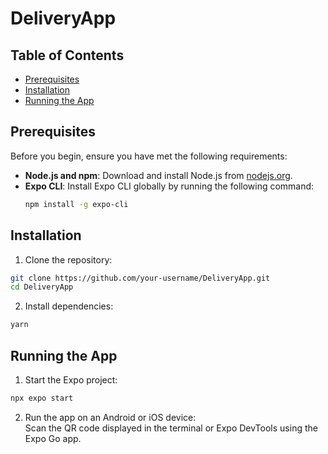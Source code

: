 # DeliveryApp

## Table of Contents

- [Prerequisites](#prerequisites)
- [Installation](#installation)
- [Running the App](#running-the-app)

## Prerequisites

Before you begin, ensure you have met the following requirements:

- **Node.js and npm**: Download and install Node.js from [nodejs.org](https://nodejs.org/).
- **Expo CLI**: Install Expo CLI globally by running the following command:
  ```bash
  npm install -g expo-cli
  ```

## Installation

1. Clone the repository:  
```bash
git clone https://github.com/your-username/DeliveryApp.git
cd DeliveryApp
```

2. Install dependencies:  
```bash
yarn
```

## Running the App

1. Start the Expo project:    
```bash
npx expo start
```

2. Run the app on an Android or iOS device:  
Scan the QR code displayed in the terminal or Expo DevTools using the Expo Go app.